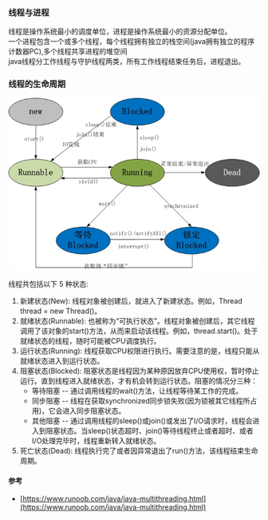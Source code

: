 ### 线程与进程
线程是操作系统最小的调度单位，进程是操作系统最小的资源分配单位。  
一个进程包含一个或多个线程，每个线程拥有独立的栈空间(java拥有独立的程序计数器PC),多个线程共享进程的堆空间  
java线程分工作线程与守护线程两类，所有工作线程结束任务后，进程退出。

### 线程的生命周期

![](thread-status.png)  

线程共包括以下 5 种状态:
1. 新建状态(New): 线程对象被创建后，就进入了新建状态。例如，Thread thread = new Thread()。
2. 就绪状态(Runnable): 也被称为“可执行状态”。线程对象被创建后，其它线程调用了该对象的start()方法，从而来启动该线程。例如，thread.start()。处于就绪状态的线程，随时可能被CPU调度执行。
3. 运行状态(Running): 线程获取CPU权限进行执行。需要注意的是，线程只能从就绪状态进入到运行状态。
4. 阻塞状态(Blocked): 阻塞状态是线程因为某种原因放弃CPU使用权，暂时停止运行。直到线程进入就绪状态，才有机会转到运行状态。阻塞的情况分三种：  
   + 等待阻塞 -- 通过调用线程的wait()方法，让线程等待某工作的完成。
   + 同步阻塞 -- 线程在获取synchronized同步锁失败(因为锁被其它线程所占用)，它会进入同步阻塞状态。 
   + 其他阻塞 -- 通过调用线程的sleep()或join()或发出了I/O请求时，线程会进入到阻塞状态。当sleep()状态超时、join()等待线程终止或者超时、或者I/O处理完毕时，线程重新转入就绪状态。
5. 死亡状态(Dead): 线程执行完了或者因异常退出了run()方法，该线程结束生命周期。



#### 参考
+ [https://www.runoob.com/java/java-multithreading.html](https://www.runoob.com/java/java-multithreading.html)
